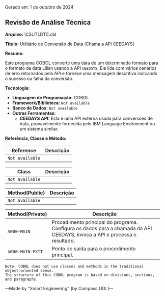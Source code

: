Gerado em: 1 de outubro de 2024

## Revisão de Análise Técnica

**Arquivo:**  \CSUTLDTC.cbl

**Título:**  Utilitário de Conversão de Data (Chama a API CEEDAYS)

**Resumo:** 

Este programa COBOL converte uma data de um determinado formato para o formato de data Lilian usando a API `CEEDAYS`. Ele lida com vários cenários de erro retornados pela API e fornece uma mensagem descritiva indicando o sucesso ou falha da conversão.

**Tecnologia:**

* **Linguagem de Programação:** COBOL
* **Framework/Biblioteca:**  `Not available`
* **Banco de Dados:** `Not available`
* **Outras Ferramentas:**
    * **CEEDAYS API:** Esta é uma API externa usada para conversões de data, provavelmente fornecida pelo IBM Language Environment ou um sistema similar.  

**Referência, Classe e Método:**

| Reference | Descrição |
|---|---|
| `Not available` |  |

| Class | Descrição |
|---|---|
| `Not available` |  |

| Method(Public) | Descrição |
|---|---|
| `Not available` |  |

| Method(Private) | Descrição |
|---|---|
| `A000-MAIN` |  Procedimento principal do programa. Configura os dados para a chamada da API CEEDAYS, invoca a API e processa o resultado.  |
| `A000-MAIN-EXIT` |  Ponto de saída para o procedimento principal. |

```
Note: COBOL does not use classes and methods in the traditional object-oriented sense. 
The structure of this COBOL program is based on divisions, sections, and paragraphs.
```

--Made by "Smart Engineering" (by Compass.UOL)--